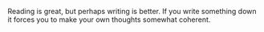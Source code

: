 Reading is great, but perhaps writing is better. If you write something down it forces you to make your own thoughts somewhat coherent.
